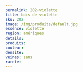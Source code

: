 ```yaml
---
permalink: 202-violette
title: bois de violette
sku: 202
image: /img/produits/default.jpg
essence: violette
region: amériques
details: 
produits:
couleur: 
densite: 
veines: sans
rarete: 
---
```

